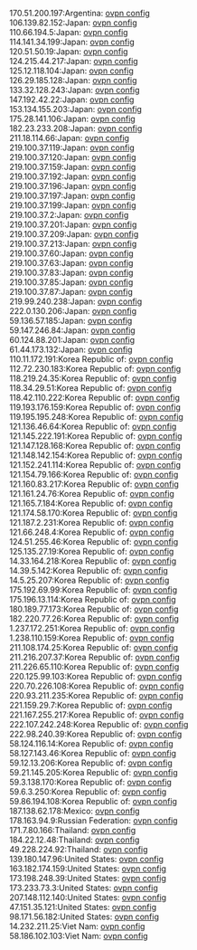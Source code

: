 170.51.200.197:Argentina: [ovpn config](vpn/170_51_200_197.ovpn)  
106.139.82.152:Japan: [ovpn config](vpn/106_139_82_152.ovpn)  
110.66.194.5:Japan: [ovpn config](vpn/110_66_194_5.ovpn)  
114.141.34.199:Japan: [ovpn config](vpn/114_141_34_199.ovpn)  
120.51.50.19:Japan: [ovpn config](vpn/120_51_50_19.ovpn)  
124.215.44.217:Japan: [ovpn config](vpn/124_215_44_217.ovpn)  
125.12.118.104:Japan: [ovpn config](vpn/125_12_118_104.ovpn)  
126.29.185.128:Japan: [ovpn config](vpn/126_29_185_128.ovpn)  
133.32.128.243:Japan: [ovpn config](vpn/133_32_128_243.ovpn)  
147.192.42.22:Japan: [ovpn config](vpn/147_192_42_22.ovpn)  
153.134.155.203:Japan: [ovpn config](vpn/153_134_155_203.ovpn)  
175.28.141.106:Japan: [ovpn config](vpn/175_28_141_106.ovpn)  
182.23.233.208:Japan: [ovpn config](vpn/182_23_233_208.ovpn)  
211.18.114.66:Japan: [ovpn config](vpn/211_18_114_66.ovpn)  
219.100.37.119:Japan: [ovpn config](vpn/219_100_37_119.ovpn)  
219.100.37.120:Japan: [ovpn config](vpn/219_100_37_120.ovpn)  
219.100.37.159:Japan: [ovpn config](vpn/219_100_37_159.ovpn)  
219.100.37.192:Japan: [ovpn config](vpn/219_100_37_192.ovpn)  
219.100.37.196:Japan: [ovpn config](vpn/219_100_37_196.ovpn)  
219.100.37.197:Japan: [ovpn config](vpn/219_100_37_197.ovpn)  
219.100.37.199:Japan: [ovpn config](vpn/219_100_37_199.ovpn)  
219.100.37.2:Japan: [ovpn config](vpn/219_100_37_2.ovpn)  
219.100.37.201:Japan: [ovpn config](vpn/219_100_37_201.ovpn)  
219.100.37.209:Japan: [ovpn config](vpn/219_100_37_209.ovpn)  
219.100.37.213:Japan: [ovpn config](vpn/219_100_37_213.ovpn)  
219.100.37.60:Japan: [ovpn config](vpn/219_100_37_60.ovpn)  
219.100.37.63:Japan: [ovpn config](vpn/219_100_37_63.ovpn)  
219.100.37.83:Japan: [ovpn config](vpn/219_100_37_83.ovpn)  
219.100.37.85:Japan: [ovpn config](vpn/219_100_37_85.ovpn)  
219.100.37.87:Japan: [ovpn config](vpn/219_100_37_87.ovpn)  
219.99.240.238:Japan: [ovpn config](vpn/219_99_240_238.ovpn)  
222.0.130.206:Japan: [ovpn config](vpn/222_0_130_206.ovpn)  
59.136.57.185:Japan: [ovpn config](vpn/59_136_57_185.ovpn)  
59.147.246.84:Japan: [ovpn config](vpn/59_147_246_84.ovpn)  
60.124.88.201:Japan: [ovpn config](vpn/60_124_88_201.ovpn)  
61.44.173.132:Japan: [ovpn config](vpn/61_44_173_132.ovpn)  
110.11.172.191:Korea Republic of: [ovpn config](vpn/110_11_172_191.ovpn)  
112.72.230.183:Korea Republic of: [ovpn config](vpn/112_72_230_183.ovpn)  
118.219.24.35:Korea Republic of: [ovpn config](vpn/118_219_24_35.ovpn)  
118.34.29.51:Korea Republic of: [ovpn config](vpn/118_34_29_51.ovpn)  
118.42.110.222:Korea Republic of: [ovpn config](vpn/118_42_110_222.ovpn)  
119.193.176.159:Korea Republic of: [ovpn config](vpn/119_193_176_159.ovpn)  
119.195.195.248:Korea Republic of: [ovpn config](vpn/119_195_195_248.ovpn)  
121.136.46.64:Korea Republic of: [ovpn config](vpn/121_136_46_64.ovpn)  
121.145.222.191:Korea Republic of: [ovpn config](vpn/121_145_222_191.ovpn)  
121.147.128.168:Korea Republic of: [ovpn config](vpn/121_147_128_168.ovpn)  
121.148.142.154:Korea Republic of: [ovpn config](vpn/121_148_142_154.ovpn)  
121.152.241.114:Korea Republic of: [ovpn config](vpn/121_152_241_114.ovpn)  
121.154.79.166:Korea Republic of: [ovpn config](vpn/121_154_79_166.ovpn)  
121.160.83.217:Korea Republic of: [ovpn config](vpn/121_160_83_217.ovpn)  
121.161.24.76:Korea Republic of: [ovpn config](vpn/121_161_24_76.ovpn)  
121.165.7.184:Korea Republic of: [ovpn config](vpn/121_165_7_184.ovpn)  
121.174.58.170:Korea Republic of: [ovpn config](vpn/121_174_58_170.ovpn)  
121.187.2.231:Korea Republic of: [ovpn config](vpn/121_187_2_231.ovpn)  
121.66.248.4:Korea Republic of: [ovpn config](vpn/121_66_248_4.ovpn)  
124.51.255.46:Korea Republic of: [ovpn config](vpn/124_51_255_46.ovpn)  
125.135.27.19:Korea Republic of: [ovpn config](vpn/125_135_27_19.ovpn)  
14.33.164.218:Korea Republic of: [ovpn config](vpn/14_33_164_218.ovpn)  
14.39.5.142:Korea Republic of: [ovpn config](vpn/14_39_5_142.ovpn)  
14.5.25.207:Korea Republic of: [ovpn config](vpn/14_5_25_207.ovpn)  
175.192.69.99:Korea Republic of: [ovpn config](vpn/175_192_69_99.ovpn)  
175.196.13.114:Korea Republic of: [ovpn config](vpn/175_196_13_114.ovpn)  
180.189.77.173:Korea Republic of: [ovpn config](vpn/180_189_77_173.ovpn)  
182.220.77.26:Korea Republic of: [ovpn config](vpn/182_220_77_26.ovpn)  
1.237.172.251:Korea Republic of: [ovpn config](vpn/1_237_172_251.ovpn)  
1.238.110.159:Korea Republic of: [ovpn config](vpn/1_238_110_159.ovpn)  
211.108.174.25:Korea Republic of: [ovpn config](vpn/211_108_174_25.ovpn)  
211.216.207.37:Korea Republic of: [ovpn config](vpn/211_216_207_37.ovpn)  
211.226.65.110:Korea Republic of: [ovpn config](vpn/211_226_65_110.ovpn)  
220.125.99.103:Korea Republic of: [ovpn config](vpn/220_125_99_103.ovpn)  
220.70.226.108:Korea Republic of: [ovpn config](vpn/220_70_226_108.ovpn)  
220.93.211.235:Korea Republic of: [ovpn config](vpn/220_93_211_235.ovpn)  
221.159.29.7:Korea Republic of: [ovpn config](vpn/221_159_29_7.ovpn)  
221.167.255.217:Korea Republic of: [ovpn config](vpn/221_167_255_217.ovpn)  
222.107.242.248:Korea Republic of: [ovpn config](vpn/222_107_242_248.ovpn)  
222.98.240.39:Korea Republic of: [ovpn config](vpn/222_98_240_39.ovpn)  
58.124.116.14:Korea Republic of: [ovpn config](vpn/58_124_116_14.ovpn)  
58.127.143.46:Korea Republic of: [ovpn config](vpn/58_127_143_46.ovpn)  
59.12.13.206:Korea Republic of: [ovpn config](vpn/59_12_13_206.ovpn)  
59.21.145.205:Korea Republic of: [ovpn config](vpn/59_21_145_205.ovpn)  
59.3.138.170:Korea Republic of: [ovpn config](vpn/59_3_138_170.ovpn)  
59.6.3.250:Korea Republic of: [ovpn config](vpn/59_6_3_250.ovpn)  
59.86.194.108:Korea Republic of: [ovpn config](vpn/59_86_194_108.ovpn)  
187.138.62.178:Mexico: [ovpn config](vpn/187_138_62_178.ovpn)  
178.163.94.9:Russian Federation: [ovpn config](vpn/178_163_94_9.ovpn)  
171.7.80.166:Thailand: [ovpn config](vpn/171_7_80_166.ovpn)  
184.22.12.48:Thailand: [ovpn config](vpn/184_22_12_48.ovpn)  
49.228.224.92:Thailand: [ovpn config](vpn/49_228_224_92.ovpn)  
139.180.147.96:United States: [ovpn config](vpn/139_180_147_96.ovpn)  
163.182.174.159:United States: [ovpn config](vpn/163_182_174_159.ovpn)  
173.198.248.39:United States: [ovpn config](vpn/173_198_248_39.ovpn)  
173.233.73.3:United States: [ovpn config](vpn/173_233_73_3.ovpn)  
207.148.112.140:United States: [ovpn config](vpn/207_148_112_140.ovpn)  
47.151.35.121:United States: [ovpn config](vpn/47_151_35_121.ovpn)  
98.171.56.182:United States: [ovpn config](vpn/98_171_56_182.ovpn)  
14.232.211.25:Viet Nam: [ovpn config](vpn/14_232_211_25.ovpn)  
58.186.102.103:Viet Nam: [ovpn config](vpn/58_186_102_103.ovpn)  
